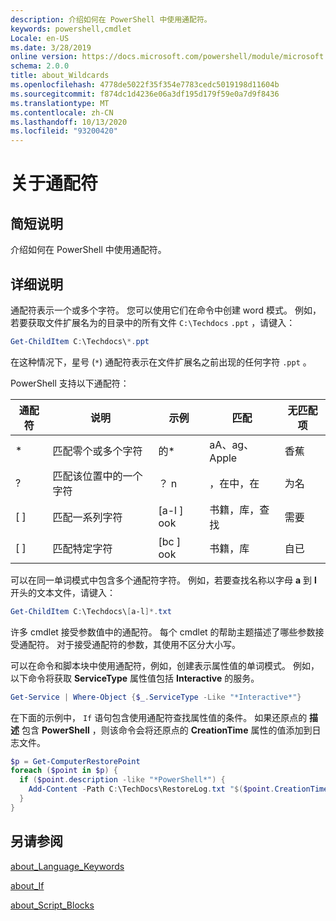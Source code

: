 ```yaml
---
description: 介绍如何在 PowerShell 中使用通配符。
keywords: powershell,cmdlet
Locale: en-US
ms.date: 3/28/2019
online version: https://docs.microsoft.com/powershell/module/microsoft.powershell.core/about/about_wildcards?view=powershell-7.1&WT.mc_id=ps-gethelp
schema: 2.0.0
title: about_Wildcards
ms.openlocfilehash: 4778de5022f35f354e7783cedc5019198d11604b
ms.sourcegitcommit: f874dc1d4236e06a3df195d179f59e0a7d9f8436
ms.translationtype: MT
ms.contentlocale: zh-CN
ms.lasthandoff: 10/13/2020
ms.locfileid: "93200420"
---
```

# <a name="about-wildcards"></a>关于通配符

## <a name="short-description"></a>简短说明

介绍如何在 PowerShell 中使用通配符。

## <a name="long-description"></a>详细说明

通配符表示一个或多个字符。 您可以使用它们在命令中创建 word 模式。 例如，若要获取文件扩展名为的目录中的所有文件 `C:\Techdocs` `.ppt` ，请键入：

```powershell
Get-ChildItem C:\Techdocs\*.ppt
```

在这种情况下，星号 (`*`) 通配符表示在文件扩展名之前出现的任何字符 `.ppt` 。

PowerShell 支持以下通配符：

|通配符|说明               |示例 |匹配        |无匹配项|
|--------|--------------------------|--------|-------------|--------|
|\*      |匹配零个或多个字符 | 的\*  | aA、ag、Apple | 香蕉 |
|?       |匹配该位置中的一个字符 | ？ n | ，在中，在 | 为名 |
|\[ \]   |匹配一系列字符 | \[a-l \] ook | 书籍，库，查找 | 需要 |
|\[ \]   |匹配特定字符 | \[bc \] ook | 书籍，库 | 自已 |

可以在同一单词模式中包含多个通配符字符。 例如，若要查找名称以字母 **a** 到 **l** 开头的文本文件，请键入：

```powershell
Get-ChildItem C:\Techdocs\[a-l]*.txt
```

许多 cmdlet 接受参数值中的通配符。 每个 cmdlet 的帮助主题描述了哪些参数接受通配符。 对于接受通配符的参数，其使用不区分大小写。

可以在命令和脚本块中使用通配符，例如，创建表示属性值的单词模式。 例如，以下命令将获取 **ServiceType** 属性值包括 **Interactive** 的服务。

```powershell
Get-Service | Where-Object {$_.ServiceType -Like "*Interactive*"}
```

在下面的示例中， `If` 语句包含使用通配符查找属性值的条件。 如果还原点的 **描述** 包含 **PowerShell** ，则该命令会将还原点的 **CreationTime** 属性的值添加到日志文件。

```powershell
$p = Get-ComputerRestorePoint
foreach ($point in $p) {
  if ($point.description -like "*PowerShell*") {
    Add-Content -Path C:\TechDocs\RestoreLog.txt "$($point.CreationTime)"
  }
}
```

## <a name="see-also"></a>另请参阅

[about_Language_Keywords](about_Language_Keywords.md)

[about_If](about_If.md)

[about_Script_Blocks](about_Script_Blocks.md)


